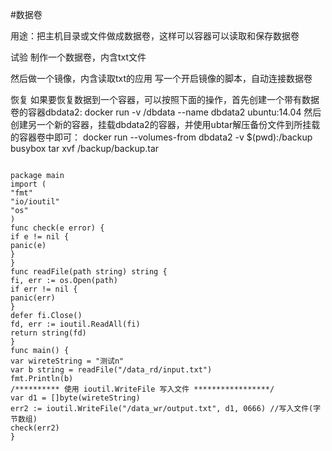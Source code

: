#数据卷

用途：把主机目录或文件做成数据卷，这样可以容器可以读取和保存数据卷


试验
制作一个数据卷，内含txt文件

然后做一个镜像，内含读取txt的应用
写一个开启镜像的脚本，自动连接数据卷


恢复
如果要恢复数据到一个容器，可以按照下面的操作，首先创建一个带有数据卷的容器dbdata2:
docker run -v /dbdata --name dbdata2 ubuntu:14.04
然后创建另一个新的容器，挂载dbdata2的容器，并使用ubtar解压备份文件到所挂载的容器卷中即可：
docker run --volumes-from dbdata2 -v $(pwd):/backup busybox tar xvf /backup/backup.tar


```  

package main
import (
"fmt"
"io/ioutil"
"os"
)
func check(e error) {
if e != nil {
panic(e)
}
}
func readFile(path string) string {
fi, err := os.Open(path)
if err != nil {
panic(err)
}
defer fi.Close()
fd, err := ioutil.ReadAll(fi)
return string(fd)
}
func main() {
var wireteString = "测试n"
var b string = readFile("/data_rd/input.txt")
fmt.Println(b)
/********** 使用 ioutil.WriteFile 写入文件 *****************/
var d1 = []byte(wireteString)
err2 := ioutil.WriteFile("/data_wr/output.txt", d1, 0666) //写入文件(字节数组)
check(err2)
}

```